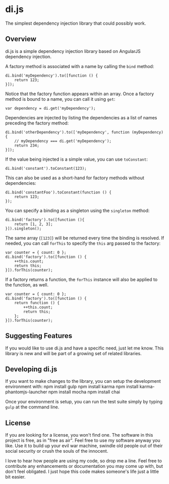 # di.js
The simplest dependency injection library that could possibly work.

## Overview
di.js is a simple dependency injection library based on AngularJS dependency injection.

A factory method is associated with a name by calling the `bind` method:

	di.bind('myDependency').to([function () {
		return 123;
	}]);

Notice that the factory function appears within an array.
Once a factory method is bound to a name, you can call it using `get`:

	var dependency = di.get('myDependency');
	
Dependencies are injected by listing the dependencies as a list of names preceding the factory method:

	di.bind('otherDependency').to(['myDependency', function (myDependency) {
		// myDependency === di.get('myDependency');
		return 234;
	}]);
	
If the value being injected is a simple value, you can use `toConstant`:

	di.bind('constant').toConstant(123);
	
This can also be used as a short-hand for factory methods without dependencies:

	di.bind('constantFoo').toConstant(function () {
		return 123;
	});
	
You can specify a binding as a singleton using the `singleton` method:

	di.bind('factory').to([function (){
		return [1, 2, 3];
	}]).singleton();
	
The same array (`[123]`) will be returned every time the binding is resolved.
If needed, you can call `forThis` to specify the `this` arg passed to the factory:

	var counter = { count: 0 };
	di.bind('factory').to([function () {
		++this.count;
		return this;
	}]).forThis(counter);
	
If a factory returns a function, the `forThis` instance will also be applied to the function, as well.

	var counter = { count: 0 };
	di.bind('factory').to([function () {
		return function () {
			++this.count;
			return this;
		};
	}]).forThis(counter);
	
## Suggesting Features
If you would like to use di.js and have a specific need, just let me know.
This library is new and will be part of a growing set of related libraries.
	
## Developing di.js
If you want to make changes to the library, you can setup the development environment with:
    npm install gulp
    npm install karma
    npm install karma-phantomjs-launcher
    npm install mocha
    npm install chai
	
Once your environment is setup, you can run the test suite simply by typing `gulp` at the command line.

## License
If you are looking for a license, you won't find one. The software in this project is free, as in "free as air". Feel free to use my software anyway you like. Use it to build up your evil war machine, swindle old people out of their social security or crush the souls of the innocent.

I love to hear how people are using my code, so drop me a line. Feel free to contribute any enhancements or documentation you may come up with, but don't feel obligated. I just hope this code makes someone's life just a little bit easier.
